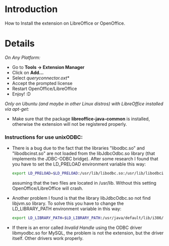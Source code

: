 # Introduction

How to Install the extension on LibreOffice or OpenOffice.

# Details

*On Any Platform:*

 * Go to **Tools -> Extension Manager** 
 * Click on **Add...**
 * Select **queryconnector*.oxt**
 * Accept the prompted license 
 * Restart OpenOffice/LibreOffice
 * Enjoy! :D

*Only on Ubuntu (and maybe in other Linux distros) with LibreOffice installed via apt-get:*

* Make sure that the package **libreoffice-java-common** is installed, otherwise the extension will not be registered properly. 

### Instructions for use unixODBC:

 * There is a bug due to the fact that the libraries "libodbc.so" and "libodbcinst.so" are not loaded from the libJdbcOdbc.so library (that implements the JDBC-ODBC bridge). After some research I found that you have to set the LD_PRELOAD environment variable this way:
   ```bash
   export LD_PRELOAD=$LD_PRELOAD:/usr/lib/libodbc.so:/usr/lib/libodbcinst.so
   ```

   assuming that the two files are located in /usr/lib. Without this setting OpenOffice/LibreOffice will crash.

 * Another problem I found is that the library libJdbcOdbc.so not find libjvm.so library. To solve this you have to change the LD_LIBRARY_PATH environment variable in this way:

   ```bash
   export LD_LIBRARY_PATH=$LD_LIBRARY_PATH:/usr/java/default/lib/i386/client
   ```

 * If there is an error called *Invalid Handle* using the ODBC driver libmyodbc.so for MySQL, the problem is not the extension, but the driver itself. Other drivers work properly.
